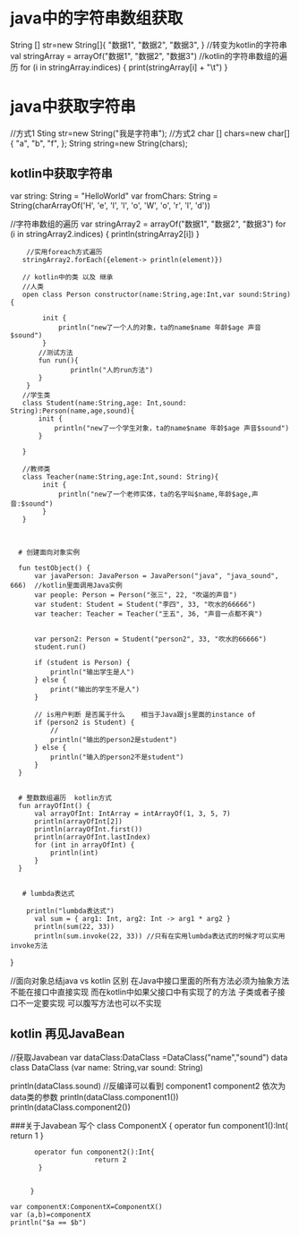 
# java中的字符串数组获取

String [] str=new String[]{
   "数据1",
   "数据2",
   "数据3",
}
//转变为kotlin的字符串
 val stringArray = arrayOf("数据1", "数据2", "数据3")
        //kotlin的字符串数组的遍历
        for (i in stringArray.indices) {
            print(stringArray[i] + "\t")
        }

  # java中获取字符串

  //方式1
  Sting str=new String("我是字符串");
  //方式2
   char [] chars=new char[] {
                "a",
                "b",
                "f",
        };
   String string=new String(chars);
  ## kotlin中获取字符串
   var string: String = "HelloWorld"
   var fromChars: String = String(charArrayOf('H', 'e', 'l', 'l', 'o', 'W', 'o', 'r', 'l', 'd'))

   //字符串数组的遍历
   var stringArray2 = arrayOf("数据1", "数据2", "数据3")
       for (i in stringArray2.indices) {
           println(stringArray2[i])
       }

        //实用foreach方式遍历
       stringArray2.forEach({element-> println(element)})

       // kotlin中的类 以及 继承
       //人类
       open class Person constructor(name:String,age:Int,var sound:String){

            init {
                println("new了一个人的对象，ta的name$name 年龄$age 声音$sound")
            }
           //测试方法
           fun run(){
                   println("人的run方法")
           }
        }
       //学生类
       class Student(name:String,age: Int,sound: String):Person(name,age,sound){
           init {
               println("new了一个学生对象，ta的name$name 年龄$age 声音$sound")
           }

       }

       //教师类
       class Teacher(name:String,age:Int,sound: String){
            init {
                println("new了一个老师实体，ta的名字叫$name,年龄$age,声音:$sound")
            }
       }



      # 创建面向对象实例

      fun testObject() {
          var javaPerson: JavaPerson = JavaPerson("java", "java_sound", 666)  //kotlin里面调用Java实例
          var people: Person = Person("张三", 22, "吹逼的声音")
          var student: Student = Student("李四", 33, "吹水的66666")
          var teacher: Teacher = Teacher("王五", 36, "声音一点都不爽")


          var person2: Person = Student("person2", 33, "吹水的66666")
          student.run()

          if (student is Person) {
              println("输出学生是人")
          } else {
              print("输出的学生不是人")
          }

          // is用户判断 是否属于什么    相当于Java跟js里面的instance of
          if (person2 is Student) {
              //
              println("输出的person2是student")
          } else {
              println("输入的person2不是student")
          }
      }


      # 整数数组遍历  kotlin方式
      fun arrayOfInt() {
          val arrayOfInt: IntArray = intArrayOf(1, 3, 5, 7)
          println(arrayOfInt[2])
          println(arrayOfInt.first())
          println(arrayOfInt.lastIndex)
          for (int in arrayOfInt) {
              println(int)
          }
      }


       # lumbda表达式

        println("lumbda表达式")
          val sum = { arg1: Int, arg2: Int -> arg1 * arg2 }
          println(sum(22, 33))
          println(sum.invoke(22, 33)) //只有在实用lumbda表达式的时候才可以实用invoke方法
}


//面向对象总结java vs kotlin  区别
在Java中接口里面的所有方法必须为抽象方法不能在接口中直接实现
而在kotlin中如果父接口中有实现了的方法  子类或者子接口不一定要实现  可以腹写方法也可以不实现

## kotlin 再见JavaBean
 //获取Javabean
 var dataClass:DataClass =DataClass("name","sound")
 data class DataClass (var name: String,var sound: String)

  println(dataClass.sound)
   //反编译可以看到 component1   component2 依次为data类的参数
     println(dataClass.component1())
     println(dataClass.component2())


###关于Javabean 写个
    class ComponentX {
         operator fun component1():Int{
                  return 1
          }

          operator fun component2():Int{
                         return 2
           }


         }

    var componentX:ComponentX=ComponentX()
    var (a,b)=componentX
    println("$a == $b")